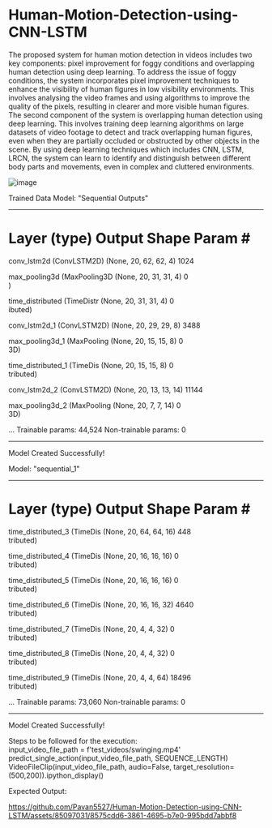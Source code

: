 # Human-Motion-Detection-using-CNN-LSTM
The proposed system for human motion detection in videos includes two key components:
pixel improvement for foggy conditions and overlapping human detection using deep learning.
To address the issue of foggy conditions, the system incorporates pixel improvement techniques to enhance the visibility of human figures in low visibility environments. This involves analysing the video frames and using algorithms to improve the quality of the pixels, resulting in clearer and more visible human figures.
The second component of the system is overlapping human detection using deep learning. This involves training deep learning algorithms on large datasets of video footage to detect and track overlapping human figures, even when they are partially occluded or obstructed by other objects in the scene. By using deep learning techniques which includes CNN, LSTM, LRCN, the system can learn to identify and distinguish between different body parts and movements, even in complex and cluttered environments.

![image](https://github.com/Pavan5527/Human-Motion-Detection-using-CNN-LSTM/assets/85097031/d5babad3-3b8b-4b8b-bcf9-1fb139b974b6)
 <br/>
 
 
Trained Data
Model: "Sequential Outputs"
_________________________________________________________________
 Layer (type)                Output Shape              Param #   
=================================================================
 conv_lstm2d (ConvLSTM2D)    (None, 20, 62, 62, 4)     1024      
                                                                 
 max_pooling3d (MaxPooling3D  (None, 20, 31, 31, 4)    0         
 )                                                               
                                                                 
 time_distributed (TimeDistr  (None, 20, 31, 31, 4)    0         
 ibuted)                                                         
                                                                 
 conv_lstm2d_1 (ConvLSTM2D)  (None, 20, 29, 29, 8)     3488      
                                                                 
 max_pooling3d_1 (MaxPooling  (None, 20, 15, 15, 8)    0         
 3D)                                                             
                                                                 
 time_distributed_1 (TimeDis  (None, 20, 15, 15, 8)    0         
 tributed)                                                       
                                                                 
 conv_lstm2d_2 (ConvLSTM2D)  (None, 20, 13, 13, 14)    11144     
                                                                 
 max_pooling3d_2 (MaxPooling  (None, 20, 7, 7, 14)     0         
 3D)                                                             
                                                                 
...
Trainable params: 44,524
Non-trainable params: 0
_________________________________________________________________
Model Created Successfully!


Model: "sequential_1"
_________________________________________________________________
 Layer (type)                Output Shape              Param #   
=================================================================
 time_distributed_3 (TimeDis  (None, 20, 64, 64, 16)   448       
 tributed)                                                       
                                                                 
 time_distributed_4 (TimeDis  (None, 20, 16, 16, 16)   0         
 tributed)                                                       
                                                                 
 time_distributed_5 (TimeDis  (None, 20, 16, 16, 16)   0         
 tributed)                                                       
                                                                 
 time_distributed_6 (TimeDis  (None, 20, 16, 16, 32)   4640      
 tributed)                                                       
                                                                 
 time_distributed_7 (TimeDis  (None, 20, 4, 4, 32)     0         
 tributed)                                                       
                                                                 
 time_distributed_8 (TimeDis  (None, 20, 4, 4, 32)     0         
 tributed)                                                       
                                                                 
 time_distributed_9 (TimeDis  (None, 20, 4, 4, 64)     18496     
 tributed)                                                       
                                                                 
...
Trainable params: 73,060
Non-trainable params: 0
_________________________________________________________________
Model Created Successfully!


Steps to be followed for the execution:<br/>
input_video_file_path = f'test_videos/swinging.mp4' <br/>
predict_single_action(input_video_file_path, SEQUENCE_LENGTH) <br/>
VideoFileClip(input_video_file_path, audio=False, target_resolution=(500,200)).ipython_display()

Expected Output:

https://github.com/Pavan5527/Human-Motion-Detection-using-CNN-LSTM/assets/85097031/8575cdd6-3861-4695-b7e0-995bdd7abbf8



